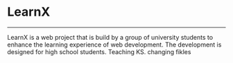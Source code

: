 # LearnX
--------
LearnX is a web project that is build by a group of university students to enhance the learning experience of web development.
The development is designed for high school students. Teaching KS.
changing fikles